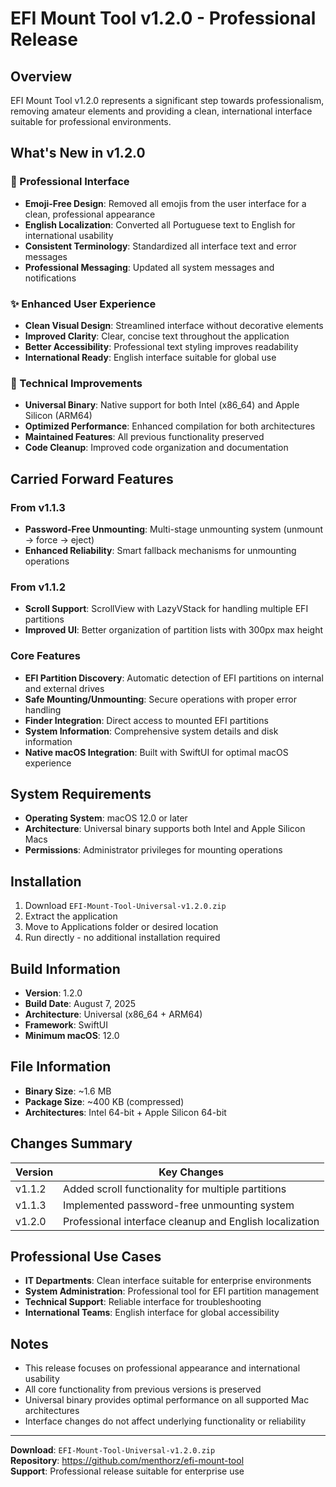 # EFI Mount Tool v1.2.0 - Professional Release

## Overview
EFI Mount Tool v1.2.0 represents a significant step towards professionalism, removing amateur elements and providing a clean, international interface suitable for professional environments.

## What's New in v1.2.0

### 🎯 Professional Interface
- **Emoji-Free Design**: Removed all emojis from the user interface for a clean, professional appearance
- **English Localization**: Converted all Portuguese text to English for international usability
- **Consistent Terminology**: Standardized all interface text and error messages
- **Professional Messaging**: Updated all system messages and notifications

### ✨ Enhanced User Experience
- **Clean Visual Design**: Streamlined interface without decorative elements
- **Improved Clarity**: Clear, concise text throughout the application
- **Better Accessibility**: Professional text styling improves readability
- **International Ready**: English interface suitable for global use

### 🔧 Technical Improvements
- **Universal Binary**: Native support for both Intel (x86_64) and Apple Silicon (ARM64)
- **Optimized Performance**: Enhanced compilation for both architectures
- **Maintained Features**: All previous functionality preserved
- **Code Cleanup**: Improved code organization and documentation

## Carried Forward Features

### From v1.1.3
- **Password-Free Unmounting**: Multi-stage unmounting system (unmount → force → eject)
- **Enhanced Reliability**: Smart fallback mechanisms for unmounting operations

### From v1.1.2
- **Scroll Support**: ScrollView with LazyVStack for handling multiple EFI partitions
- **Improved UI**: Better organization of partition lists with 300px max height

### Core Features
- **EFI Partition Discovery**: Automatic detection of EFI partitions on internal and external drives
- **Safe Mounting/Unmounting**: Secure operations with proper error handling
- **Finder Integration**: Direct access to mounted EFI partitions
- **System Information**: Comprehensive system details and disk information
- **Native macOS Integration**: Built with SwiftUI for optimal macOS experience

## System Requirements
- **Operating System**: macOS 12.0 or later
- **Architecture**: Universal binary supports both Intel and Apple Silicon Macs
- **Permissions**: Administrator privileges for mounting operations

## Installation
1. Download `EFI-Mount-Tool-Universal-v1.2.0.zip`
2. Extract the application
3. Move to Applications folder or desired location
4. Run directly - no additional installation required

## Build Information
- **Version**: 1.2.0
- **Build Date**: August 7, 2025
- **Architecture**: Universal (x86_64 + ARM64)
- **Framework**: SwiftUI
- **Minimum macOS**: 12.0

## File Information
- **Binary Size**: ~1.6 MB
- **Package Size**: ~400 KB (compressed)
- **Architectures**: Intel 64-bit + Apple Silicon 64-bit

## Changes Summary

| Version | Key Changes |
|---------|-------------|
| v1.1.2  | Added scroll functionality for multiple partitions |
| v1.1.3  | Implemented password-free unmounting system |
| v1.2.0  | Professional interface cleanup and English localization |

## Professional Use Cases
- **IT Departments**: Clean interface suitable for enterprise environments
- **System Administration**: Professional tool for EFI partition management
- **Technical Support**: Reliable interface for troubleshooting
- **International Teams**: English interface for global accessibility

## Notes
- This release focuses on professional appearance and international usability
- All core functionality from previous versions is preserved
- Universal binary provides optimal performance on all supported Mac architectures
- Interface changes do not affect underlying functionality or reliability

---

**Download**: `EFI-Mount-Tool-Universal-v1.2.0.zip`  
**Repository**: https://github.com/menthorz/efi-mount-tool  
**Support**: Professional release suitable for enterprise use
